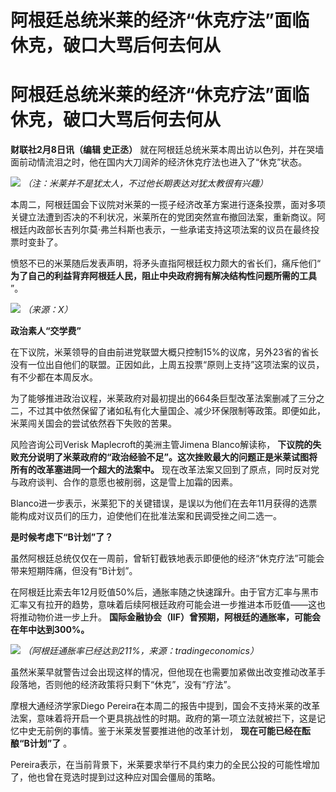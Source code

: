 # 阿根廷总统米莱的经济“休克疗法”面临休克，破口大骂后何去何从

# 阿根廷总统米莱的经济“休克疗法”面临休克，破口大骂后何去何从

**财联社2月8日讯（编辑 史正丞）** 就在阿根廷总统米莱本周出访以色列，并在哭墙面前动情流泪之时，他在国内大刀阔斧的经济休克疗法也进入了“休克”状态。

![](https://inews.gtimg.com/om_bt/GXvx8X_hsnTAOEeQDYbau93gFrT_IwxsTzEXM3UM9fhZoAA/0)
_（注：米莱并不是犹太人，不过他长期表达对犹太教很有兴趣）_

本周二，阿根廷国会下议院对米莱的一揽子经济改革方案进行逐条投票，面对多项关键立法遭到否决的不利状况，米莱所在的党团突然宣布撤回法案，重新商议。阿根廷内政部长吉列尔莫·弗兰科斯也表示，一些承诺支持这项法案的议员在最终投票时变卦了。

愤怒不已的米莱随后发表声明，将矛头直指阿根廷权力颇大的省长们，痛斥他们“ **为了自己的利益背弃阿根廷人民，阻止中央政府拥有解决结构性问题所需的工具**
”。

![](https://inews.gtimg.com/om_bt/OTGARCM01nfdpk99lFWloUSYk0Wgz5F8YdAX_JaxcCM3YAA/1000)
_（来源：X）_

**政治素人“交学费”**

在下议院，米莱领导的自由前进党联盟大概只控制15%的议席，另外23省的省长没有一位出自他们的联盟。正因如此，上周五投票“原则上支持”这项法案的议员，有不少都在本周反水。

为了能够推进政治议程，米莱政府对最初提出的664条巨型改革法案删减了三分之二，不过其中依然保留了诸如私有化大量国企、减少环保限制等政策。即便如此，米莱闯关国会的尝试依然吞下失败的苦果。

风险咨询公司Verisk Maplecroft的美洲主管Jimena Blanco解读称，
**下议院的失败充分说明了米莱政府的“政治经验不足”。这次挫败最大的问题正是米莱试图将所有的改革塞进同一个超大的法案中。**
现在改革法案又回到了原点，同时反对党与政府谈判、合作的意愿也被削弱，这是雪上加霜的因素。

Blanco进一步表示，米莱犯下的关键错误，是误以为他们在去年11月获得的选票能构成对议员们的压力，迫使他们在批准法案和民调受挫之间二选一。

**是时候考虑下“B计划”了？**

虽然阿根廷总统仅仅在一周前，曾斩钉截铁地表示即便他的经济“休克疗法”可能会带来短期阵痛，但没有“B计划”。

在阿根廷比索去年12月贬值50%后，通胀率随之快速蹿升。由于官方汇率与黑市汇率又有拉开的趋势，意味着后续阿根廷政府可能会进一步推进本币贬值——这也将推动物价进一步上升。
**国际金融协会（IIF）曾预期，阿根廷的通胀率，可能会在年中达到300%。**

![](https://inews.gtimg.com/om_bt/OH4wHAYMuISjuKtYlmyDCWNTayNtZ2olMZ_egcFCK7LYIAA/1000)
_（阿根廷通胀率已经达到211%，来源：tradingeconomics）_

虽然米莱早就警告过会出现这样的情况，但他现在也需要加紧做出改变推动改革手段落地，否则他的经济政策将只剩下“休克”，没有“疗法”。

摩根大通经济学家Diego
Pereira在本周二的报告中提到，国会不支持米莱的改革法案，意味着将开启一个更具挑战性的时期。政府的第一项立法就被拦下，这是记忆中史无前例的事情。鉴于米莱发誓要推进他的改革计划，
**现在可能已经在酝酿“B计划”了** 。

Pereira表示，在当前背景下，米莱要求举行不具约束力的全民公投的可能性增加了，他也曾在竞选时提到过这种应对国会僵局的策略。


